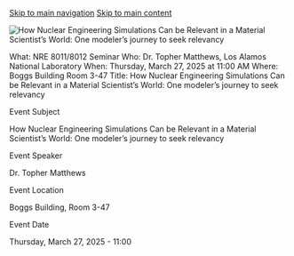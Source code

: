 [Skip to main navigation](https://me.gatech.edu/event/nre-80118012-seminar-192#main-navigation) [Skip to main content](https://me.gatech.edu/event/nre-80118012-seminar-192#main-content)

![How Nuclear Engineering Simulations Can be Relevant in a Material Scientist’s World: One modeler’s journey to seek relevancy](https://me.gatech.edu/sites/default/files/2025-03/headshot_2019_low_size.jpg)

What: NRE 8011/8012 Seminar Who: Dr. Topher Matthews, Los Alamos National Laboratory When: Thursday, March 27, 2025 at 11:00 AM Where: Boggs Building Room 3-47 Title: How Nuclear Engineering Simulations Can be Relevant in a Material Scientist’s World: One modeler’s journey to seek relevancy

Event Subject

How Nuclear Engineering Simulations Can be Relevant in a Material Scientist’s World: One modeler’s journey to seek relevancy

Event Speaker

Dr. Topher Matthews

Event Location

Boggs Building, Room 3-47

Event Date

Thursday, March 27, 2025 - 11:00